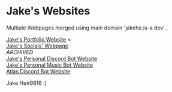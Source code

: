 # Jake's Websites

Multiple Webpages merged using main domain 'jakehe.is-a.dev'.

[Jake's Portfolio Website](https://jakehe.is-a.dev) < 
<br>
[Jake's Socials' Webpage](https://jakehe.is-a.dev/socials)
<br>
*ARCHIVED*
<br>
[Jake's Personal Discord Bot Website](https://jakehe.is-a.dev/Jakes-Bot) 
<br>
[Jake's Personal Music Bot Website](https://jakehe.is-a.dev/Jakes-Musicbot)
<br>
[Atlas Discord Bot Website](https://jakehe.is-a.dev/Atlas-Bot)



Jake He#9816 :)
